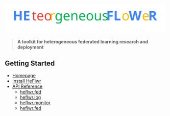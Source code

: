 ![](../../pictures/name_logo.svg)

> #### A toolkit for heterogeneous federated learning research and deployment 

## Getting Started

- [Homepage]()
- [Install HeFlwr]()
- [API Reference]()
    - [heflwr.fed]()
    - [heflwr.log]()
    - [heflwr.monitor]()
    - [heflwr.fed]()